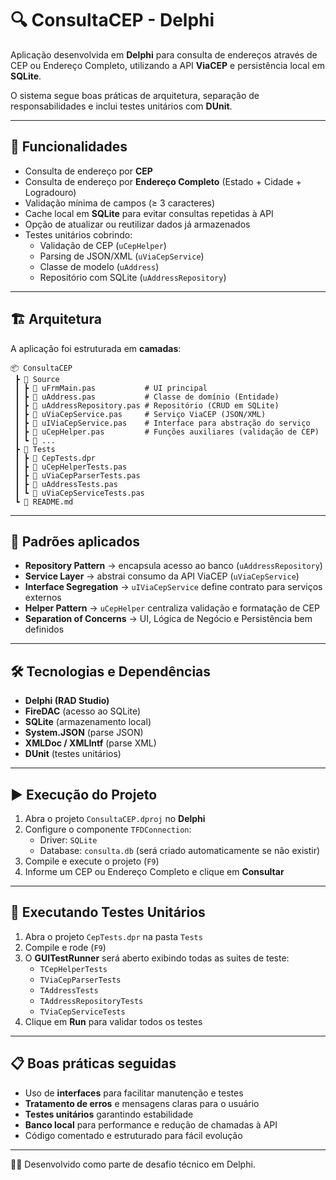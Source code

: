 # 🔍 ConsultaCEP - Delphi

Aplicação desenvolvida em **Delphi** para consulta de endereços através de CEP ou Endereço Completo, utilizando a API **ViaCEP** e persistência local em **SQLite**.  

O sistema segue boas práticas de arquitetura, separação de responsabilidades e inclui testes unitários com **DUnit**.

---

## 🚀 Funcionalidades

- Consulta de endereço por **CEP**  
- Consulta de endereço por **Endereço Completo** (Estado + Cidade + Logradouro)  
- Validação mínima de campos (≥ 3 caracteres)  
- Cache local em **SQLite** para evitar consultas repetidas à API  
- Opção de atualizar ou reutilizar dados já armazenados  
- Testes unitários cobrindo:
  - Validação de CEP (`uCepHelper`)
  - Parsing de JSON/XML (`uViaCepService`)
  - Classe de modelo (`uAddress`)
  - Repositório com SQLite (`uAddressRepository`)

---

## 🏗️ Arquitetura

A aplicação foi estruturada em **camadas**:

```
📦 ConsultaCEP
 ┣ 📂 Source
 ┃ ┣ 📄 uFrmMain.pas           # UI principal
 ┃ ┣ 📄 uAddress.pas           # Classe de domínio (Entidade)
 ┃ ┣ 📄 uAddressRepository.pas # Repositório (CRUD em SQLite)
 ┃ ┣ 📄 uViaCepService.pas     # Serviço ViaCEP (JSON/XML)
 ┃ ┣ 📄 uIViaCepService.pas    # Interface para abstração do serviço
 ┃ ┣ 📄 uCepHelper.pas         # Funções auxiliares (validação de CEP)
 ┃ ┗ 📄 ...
 ┣ 📂 Tests
 ┃ ┣ 📄 CepTests.dpr
 ┃ ┣ 📄 uCepHelperTests.pas
 ┃ ┣ 📄 uViaCepParserTests.pas
 ┃ ┣ 📄 uAddressTests.pas 
 ┃ ┗ 📄 uViaCepServiceTests.pas
 ┗ 📄 README.md
```

---

## 📐 Padrões aplicados

- **Repository Pattern** → encapsula acesso ao banco (`uAddressRepository`)  
- **Service Layer** → abstrai consumo da API ViaCEP (`uViaCepService`)  
- **Interface Segregation** → `uIViaCepService` define contrato para serviços externos  
- **Helper Pattern** → `uCepHelper` centraliza validação e formatação de CEP  
- **Separation of Concerns** → UI, Lógica de Negócio e Persistência bem definidos  

---

## 🛠️ Tecnologias e Dependências

- **Delphi (RAD Studio)**  
- **FireDAC** (acesso ao SQLite)  
- **SQLite** (armazenamento local)  
- **System.JSON** (parse JSON)  
- **XMLDoc / XMLIntf** (parse XML)  
- **DUnit** (testes unitários)

---

## ▶️ Execução do Projeto

1. Abra o projeto `ConsultaCEP.dproj` no **Delphi**  
2. Configure o componente `TFDConnection`:
   - Driver: `SQLite`
   - Database: `consulta.db` (será criado automaticamente se não existir)
3. Compile e execute o projeto (`F9`)  
4. Informe um CEP ou Endereço Completo e clique em **Consultar**  

---

## 🧪 Executando Testes Unitários

1. Abra o projeto `CepTests.dpr` na pasta `Tests`  
2. Compile e rode (`F9`)  
3. O **GUITestRunner** será aberto exibindo todas as suites de teste:  
   - `TCepHelperTests`  
   - `TViaCepParserTests`  
   - `TAddressTests`  
   - `TAddressRepositoryTests`  
   - `TViaCepServiceTests`  
4. Clique em **Run** para validar todos os testes  

---

## 📋 Boas práticas seguidas

- Uso de **interfaces** para facilitar manutenção e testes  
- **Tratamento de erros** e mensagens claras para o usuário  
- **Testes unitários** garantindo estabilidade  
- **Banco local** para performance e redução de chamadas à API  
- Código comentado e estruturado para fácil evolução  

---

👨‍💻 Desenvolvido como parte de desafio técnico em Delphi.
